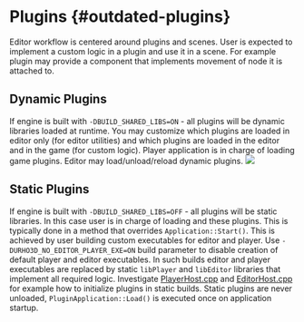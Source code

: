 Plugins {#outdated-plugins}
===============================================

Editor workflow is centered around plugins and scenes. User is expected to implement a custom logic in a plugin and use it in a scene. For example plugin may provide a component that implements movement of node it is attached to.

## Dynamic Plugins

If engine is built with `-DBUILD_SHARED_LIBS=ON` - all plugins will be dynamic libraries loaded at runtime. You may customize which plugins are loaded in editor only (for editor utilities) and which plugins are loaded in the editor and in the game (for custom logic). Player application is in charge of loading game plugins. Editor may load/unload/reload dynamic plugins.
![](https://user-images.githubusercontent.com/19151258/63638170-59c0b280-c68d-11e9-8525-9f3b2923969b.png)

## Static Plugins

If engine is built with `-DBUILD_SHARED_LIBS=OFF` - all plugins will be static libraries. In this case user is in charge of loading and these plugins. This is typically done in a method that overrides `Application::Start()`. This is achieved by user building custom executables for editor and player. Use `-DURHO3D_NO_EDITOR_PLAYER_EXE=ON` build parameter to disable creation of default player and editor executables. In such builds editor and player executables are replaced by static `libPlayer` and `libEditor` libraries that implement all required logic. Investigate [PlayerHost.cpp](https://github.com/rokups/rbfx/blob/master/Source/Player/PlayerHost.cpp) and [EditorHost.cpp](https://github.com/rokups/rbfx/blob/master/Source/Tools/Editor/EditorHost.cpp) for example how to initialize plugins in static builds. Static plugins are never unloaded, `PluginApplication::Load()` is executed once on application startup.